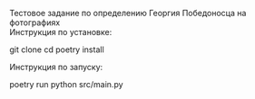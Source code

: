 Тестовое задание по определению Георгия Победоносца на фотографиях \
Инструкция по установке:

git clone <repo-url>
cd <project-directory>
poetry install

Инструкция по запуску:

poetry run python src/main.py

